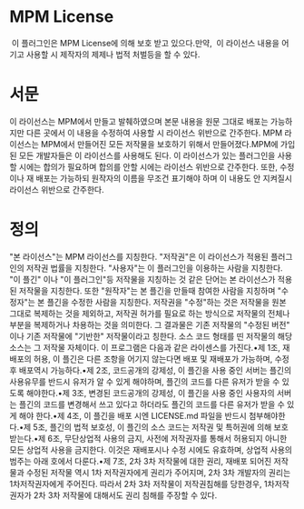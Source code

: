 # MPM License
 이 플러그인은 MPM License에 의해 보호 받고 있으다.만약,  이 라이선스 내용을 어기고 사용할 시 제작자의 제제나 법적 처벌등을 할 수 있다.
# 서문
이 라이선스는 MPM에서 만들고 발췌하였으며 본문 내용을 원문 그대로 배포는 가능하지만 다른 곳에서 이 내용을 수정하여 사용할 시 라이선스 위반으로 간주한다.
MPM 라이선스는 MPM에서 만들어진 모든 저작물을 보호하기 위해서 만들어졌다.MPM에 가입된 모든 개발자들은 이 라이선스를 사용해도 된다.
이 라이선스가 있는 플러그인을 사용할 시에는 합의가 필요하며 합의를 안할 시에는 라이선스 위반으로 간주한다.
또한, 수정이나 재 배포는 가능하되 원작자의 이름을 무조건 표기해야 하며 이 내용도 안 지켜질시 라이선스 위반으로 간주한다.
# 정의
"본 라이선스"는 MPM 라이선스를 지칭한다. "저작권"은 이 라이선스가 적용된 플러그인의 저작권 법률을 지칭한다. "사용자"는 이 플러그인을 이용하는 사람을 지칭한다. "이 플긴" 이나 "이 플러그인"등 저작물을 지칭하는 것 같은 단어는 본 라이선스가 적용된 저작물을 지칭한다. 또한 "원작자"는 본 플긴을 만들때 참여한 사람을 지칭하며 "수정자"는 본 플긴을 수정한 사람을 지칭한다.
저작권을 "수정"하는 것은 저작물을 원본 그대로 복제하는 것을 제외하고, 저작권 허가를 필요로 하는 방식으로 저작물의 전체나 부분을 복제하거나 차용하는 것을 의미한다. 그 결과물은 기존 저작물의 "수정된 버전" 이나 기존 저작물에 "기반한" 저작물이라고 칭한다.
소스 코드 형태를 띤 저작물의 해당 소스는 그 저작물 자체이다.
이 프로그램은 다음과 같은 라이센스를 가진다.•제 1조, 재배포의 허용, 이 플긴은 다른 조항을 어기지 않는다면 배포 및 재배포가 가능하며, 수정 후 배포역시 가능하다.•제 2조, 코드공개의 강제성, 이 플긴을 사용 중인 서버는 플긴의 사용유무를 반드시 유저가 알 수 있게 해야하며, 플긴의 코드를 다른 유저가 받을 수 있도록 해야한다.•제 3조, 변경된 코드공개의 강제성, 이 플긴을 사용 중인 사용자의 서버는 플긴의 코드를 변경해서 쓰고 있다고 하더라도 플긴의 코드를 다른 유저가 받을 수 있게 해야 한다.•제 4조, 이 플긴을 배포 시엔 LICENSE.md 파일을 반드시 첨부해야한다.•제 5조, 플긴의 법적 보호성, 이 플긴의 소스 코드는 저작권 및 특허권에 의해 보호받는다.•제 6조, 무단상업적 사용의 금지, 사전에 저작권자를 통해서 허용되지 아니한 모든 상업적 사용을 금지한다. 이것은 재배포시나 수정 시에도 유효하며, 상업적 사용의 범주는 아래 호에서 다룬다.•제 7조, 2차 3차 저작물에 대한 권리, 재배포 되어진 저작물과 수정된 저작물 역시 1차 저작권자에게 권리가 주어지며, 2차 3차 개발자의 권리는 1차저작권자에게 주어진다. 따라서 2차 3차 저작물이 저작권침해를 당한경우, 1차저작권자가 2차 3차 저작물에 대해서도 권리 침해를 주장할 수 있다.
